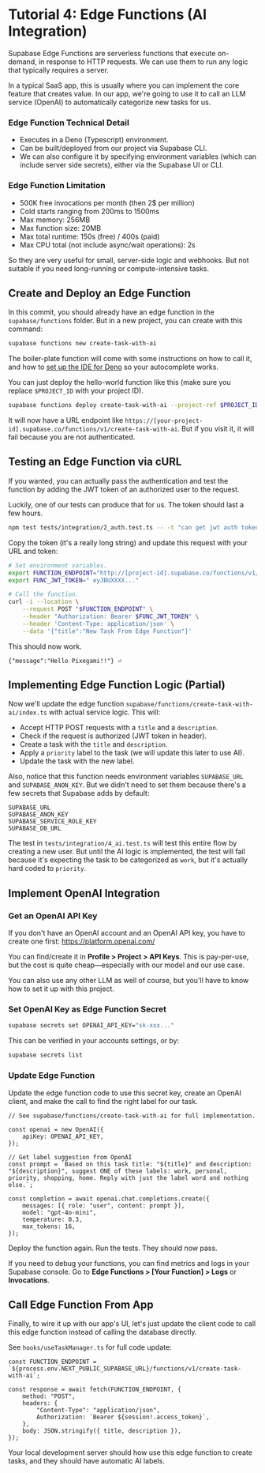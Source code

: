 # Tutorial 4: Edge Functions (AI Integration)

Supabase Edge Functions are serverless functions that execute on-demand, in response to HTTP requests. We can use them to run any logic that typically requires a server.

In a typical SaaS app, this is usually where you can implement the core feature that creates value. In our app, we're going to use it to call an LLM service (OpenAI) to automatically categorize new tasks for us.

### Edge Function Technical Detail

- Executes in a Deno (Typescript) environment.
- Can be built/deployed from our project via Supabase CLI.
- We can also configure it by specifying environment variables (which can include server side secrets), either via the Supabase UI or CLI.

### Edge Function Limitation

- 500K free invocations per month (then 2$ per million)
- Cold starts ranging from 200ms to 1500ms
- Max memory: 256MB
- Max function size: 20MB
- Max total runtime: 150s (free) / 400s (paid)
- Max CPU total (not include async/wait operations): 2s

So they are very useful for small, server-side logic and webhooks. But not suitable if you need long-running or compute-intensive tasks.

## Create and Deploy an Edge Function

In this commit, you should already have an edge function in the `supabase/functions` folder. But in a new project, you can create with this command:

```sh
supabase functions new create-task-with-ai
```

The boiler-plate function will come with some instructions on how to call it, and how to [set up the IDE for Deno](https://docs.deno.com/runtime/getting_started/setup_your_environment/) so your autocomplete works.

You can just deploy the hello-world function like this (make sure you replace `$PROJECT_ID` with your project ID).

```sh
supabase functions deploy create-task-with-ai --project-ref $PROJECT_ID
```

It will now have a URL endpoint like `https://[your-project-id].supabase.co/functions/v1/create-task-with-ai`. But if you visit it, it will fail because you are not authenticated.

## Testing an Edge Function via cURL

If you wanted, you can actually pass the authentication and test the function by adding the JWT token of an authorized user to the request.

Luckily, one of our tests can produce that for us. The token should last a few hours.

```sh
npm test tests/integration/2_auth.test.ts -- -t "can get jwt auth token"
```

Copy the token (it's a really long string) and update this request with your URL and token:

```sh
# Set environment variables.
export FUNCTION_ENDPOINT="http://[project-id].supabase.co/functions/v1/create-task-with-ai"
export FUNC_JWT_TOKEN=" eyJBUXXXX..."

# Call the function.
curl -i --location \
    --request POST "$FUNCTION_ENDPOINT" \
    --header "Authorization: Bearer $FUNC_JWT_TOKEN" \
    --header 'Content-Type: application/json' \
    --data '{"title":"New Task From Edge Function"}'
```

This should now work.

```text
{"message":"Hello Pixegami!!"} ⏎    
```

## Implementing Edge Function Logic (Partial)

Now we'll update the edge function `supabase/functions/create-task-with-ai/index.ts` with actual service logic. This will:

* Accept HTTP POST requests with a `title` and a `description`.
* Check if the request is authorized (JWT token in header).
* Create a task with the `title` and `description`.
* Apply a `priority` label to the task (we will update this later to use AI).
* Update the task with the new label.

Also, notice that this function needs environment variables `SUPABASE_URL` and `SUPABASE_ANON_KEY`. But we didn't need to set them because there's a few secrets that Supabase adds by default:

```text
SUPABASE_URL
SUPABASE_ANON_KEY
SUPABASE_SERVICE_ROLE_KEY
SUPABASE_DB_URL
```

The test in `tests/integration/4_ai.test.ts` will test this entire flow by creating a new user. But until the AI logic is implemented, the test will fail because it's expecting the task to be categorized as `work`, but it's actually hard coded to  `priority`.

## Implement OpenAI Integration

### Get an OpenAI API Key

If you don't have an OpenAI account and an OpenAI API key, you have to create one first: https://platform.openai.com/

You can find/create it in **Profile > Project > API Keys**. This is pay-per-use, but the cost is quite cheap—especially with our model and our use case.

You can also use any other LLM as well of course, but you'll have to know how to set it up with this project.

### Set OpenAI Key as Edge Function Secret

```sh
supabase secrets set OPENAI_API_KEY="sk-xxx..."
```

This can be verified in your accounts settings, or by:

```sh
supabase secrets list
```

### Update Edge Function

Update the edge function code to use this secret key, create an OpenAI client, and make the call to find the right label for our task.

```tsx
// See supabase/functions/create-task-with-ai for full implementation.

const openai = new OpenAI({
    apiKey: OPENAI_API_KEY,
});

// Get label suggestion from OpenAI
const prompt = `Based on this task title: "${title}" and description: "${description}", suggest ONE of these labels: work, personal, priority, shopping, home. Reply with just the label word and nothing else.`;

const completion = await openai.chat.completions.create({
    messages: [{ role: "user", content: prompt }],
    model: "gpt-4o-mini",
    temperature: 0.3,
    max_tokens: 16,
});
```

Deploy the function again. Run the tests. They should now pass.

If you need to debug your functions, you can find metrics and logs in your Supabase console. Go to **Edge Functions > [Your Function] > Logs** or **Invocations**.

## Call Edge Function From App

Finally, to wire it up with our app's UI, let's just update the client code to call this edge function instead of calling the database directly.

See `hooks/useTaskManager.ts` for full code update:

```tsx
const FUNCTION_ENDPOINT = `${process.env.NEXT_PUBLIC_SUPABASE_URL}/functions/v1/create-task-with-ai`;

const response = await fetch(FUNCTION_ENDPOINT, {
    method: "POST",
    headers: {
        "Content-Type": "application/json",
        Authorization: `Bearer ${session!.access_token}`,
    },
    body: JSON.stringify({ title, description }),
});
```

Your local development server should how use this edge function to create tasks, and they should have automatic AI labels.